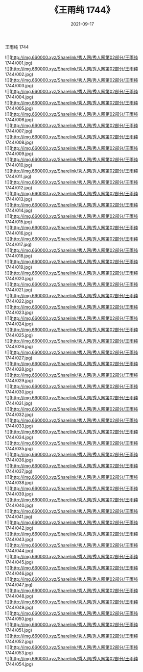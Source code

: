 ﻿---
layout: post
title:  《王雨纯 1744》
date:   2021-09-17
img: http://img.660000.xyz/Sharelink/秀人网/秀人网第02部分/王雨纯 1744/000.jpg
categories: [美女, 清纯, 唯美]
---

王雨纯 1744

  ![](http://img.660000.xyz/Sharelink/秀人网/秀人网第02部分/王雨纯 1744/001.jpg) <br> ![](http://img.660000.xyz/Sharelink/秀人网/秀人网第02部分/王雨纯 1744/002.jpg) <br> ![](http://img.660000.xyz/Sharelink/秀人网/秀人网第02部分/王雨纯 1744/003.jpg) <br> ![](http://img.660000.xyz/Sharelink/秀人网/秀人网第02部分/王雨纯 1744/004.jpg) <br> ![](http://img.660000.xyz/Sharelink/秀人网/秀人网第02部分/王雨纯 1744/005.jpg) <br> ![](http://img.660000.xyz/Sharelink/秀人网/秀人网第02部分/王雨纯 1744/006.jpg) <br> ![](http://img.660000.xyz/Sharelink/秀人网/秀人网第02部分/王雨纯 1744/007.jpg) <br> ![](http://img.660000.xyz/Sharelink/秀人网/秀人网第02部分/王雨纯 1744/008.jpg) <br> ![](http://img.660000.xyz/Sharelink/秀人网/秀人网第02部分/王雨纯 1744/009.jpg) <br> ![](http://img.660000.xyz/Sharelink/秀人网/秀人网第02部分/王雨纯 1744/010.jpg) <br> ![](http://img.660000.xyz/Sharelink/秀人网/秀人网第02部分/王雨纯 1744/011.jpg) <br> ![](http://img.660000.xyz/Sharelink/秀人网/秀人网第02部分/王雨纯 1744/012.jpg) <br> ![](http://img.660000.xyz/Sharelink/秀人网/秀人网第02部分/王雨纯 1744/013.jpg) <br> ![](http://img.660000.xyz/Sharelink/秀人网/秀人网第02部分/王雨纯 1744/014.jpg) <br> ![](http://img.660000.xyz/Sharelink/秀人网/秀人网第02部分/王雨纯 1744/015.jpg) <br> ![](http://img.660000.xyz/Sharelink/秀人网/秀人网第02部分/王雨纯 1744/016.jpg) <br> ![](http://img.660000.xyz/Sharelink/秀人网/秀人网第02部分/王雨纯 1744/017.jpg) <br> ![](http://img.660000.xyz/Sharelink/秀人网/秀人网第02部分/王雨纯 1744/018.jpg) <br> ![](http://img.660000.xyz/Sharelink/秀人网/秀人网第02部分/王雨纯 1744/019.jpg) <br> ![](http://img.660000.xyz/Sharelink/秀人网/秀人网第02部分/王雨纯 1744/020.jpg) <br> ![](http://img.660000.xyz/Sharelink/秀人网/秀人网第02部分/王雨纯 1744/021.jpg) <br> ![](http://img.660000.xyz/Sharelink/秀人网/秀人网第02部分/王雨纯 1744/022.jpg) <br> ![](http://img.660000.xyz/Sharelink/秀人网/秀人网第02部分/王雨纯 1744/023.jpg) <br> ![](http://img.660000.xyz/Sharelink/秀人网/秀人网第02部分/王雨纯 1744/024.jpg) <br> ![](http://img.660000.xyz/Sharelink/秀人网/秀人网第02部分/王雨纯 1744/025.jpg) <br> ![](http://img.660000.xyz/Sharelink/秀人网/秀人网第02部分/王雨纯 1744/026.jpg) <br> ![](http://img.660000.xyz/Sharelink/秀人网/秀人网第02部分/王雨纯 1744/027.jpg) <br> ![](http://img.660000.xyz/Sharelink/秀人网/秀人网第02部分/王雨纯 1744/028.jpg) <br> ![](http://img.660000.xyz/Sharelink/秀人网/秀人网第02部分/王雨纯 1744/029.jpg) <br> ![](http://img.660000.xyz/Sharelink/秀人网/秀人网第02部分/王雨纯 1744/030.jpg) <br> ![](http://img.660000.xyz/Sharelink/秀人网/秀人网第02部分/王雨纯 1744/031.jpg) <br> ![](http://img.660000.xyz/Sharelink/秀人网/秀人网第02部分/王雨纯 1744/032.jpg) <br> ![](http://img.660000.xyz/Sharelink/秀人网/秀人网第02部分/王雨纯 1744/033.jpg) <br> ![](http://img.660000.xyz/Sharelink/秀人网/秀人网第02部分/王雨纯 1744/034.jpg) <br> ![](http://img.660000.xyz/Sharelink/秀人网/秀人网第02部分/王雨纯 1744/035.jpg) <br> ![](http://img.660000.xyz/Sharelink/秀人网/秀人网第02部分/王雨纯 1744/036.jpg) <br> ![](http://img.660000.xyz/Sharelink/秀人网/秀人网第02部分/王雨纯 1744/037.jpg) <br> ![](http://img.660000.xyz/Sharelink/秀人网/秀人网第02部分/王雨纯 1744/038.jpg) <br> ![](http://img.660000.xyz/Sharelink/秀人网/秀人网第02部分/王雨纯 1744/039.jpg) <br> ![](http://img.660000.xyz/Sharelink/秀人网/秀人网第02部分/王雨纯 1744/040.jpg) <br> ![](http://img.660000.xyz/Sharelink/秀人网/秀人网第02部分/王雨纯 1744/041.jpg) <br> ![](http://img.660000.xyz/Sharelink/秀人网/秀人网第02部分/王雨纯 1744/042.jpg) <br> ![](http://img.660000.xyz/Sharelink/秀人网/秀人网第02部分/王雨纯 1744/043.jpg) <br> ![](http://img.660000.xyz/Sharelink/秀人网/秀人网第02部分/王雨纯 1744/044.jpg) <br> ![](http://img.660000.xyz/Sharelink/秀人网/秀人网第02部分/王雨纯 1744/045.jpg) <br> ![](http://img.660000.xyz/Sharelink/秀人网/秀人网第02部分/王雨纯 1744/046.jpg) <br> ![](http://img.660000.xyz/Sharelink/秀人网/秀人网第02部分/王雨纯 1744/047.jpg) <br> ![](http://img.660000.xyz/Sharelink/秀人网/秀人网第02部分/王雨纯 1744/048.jpg) <br> ![](http://img.660000.xyz/Sharelink/秀人网/秀人网第02部分/王雨纯 1744/049.jpg) <br> ![](http://img.660000.xyz/Sharelink/秀人网/秀人网第02部分/王雨纯 1744/050.jpg) <br> ![](http://img.660000.xyz/Sharelink/秀人网/秀人网第02部分/王雨纯 1744/051.jpg) <br> ![](http://img.660000.xyz/Sharelink/秀人网/秀人网第02部分/王雨纯 1744/052.jpg) <br> ![](http://img.660000.xyz/Sharelink/秀人网/秀人网第02部分/王雨纯 1744/053.jpg) <br> ![](http://img.660000.xyz/Sharelink/秀人网/秀人网第02部分/王雨纯 1744/054.jpg) <br>